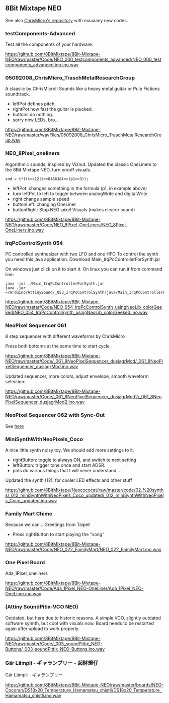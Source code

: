 ## 8Bit Mixtape NEO

See also [ChrisMicro's repository](https://github.com/ChrisMicro/AttinySound) with maaaany new codes.


### testComponents-Advanced

Test all the components of your hardware.

https://github.com/8BitMixtape/8Bit-Mixtape-NEO/raw/master/Code/NEO_000_testcomponents_advanced/NEO_000_testcomponents_advanced.ino.ino.wav

### 05092008_ChrisMicro_TraschMetalResearchGroup

A claasiic by ChrisMicro!! Sounds like a heavy metal guitar or Pulp Fictions soundtrack. 
* leftPot defines pitch, 
* rightPot how fast the guitar is plucked.  
* buttons do nothing. 
* sorry now LEDs, bro...

https://github.com/8BitMixtape/8Bit-Mixtape-NEO/raw/master/wavFiles/05092008_ChrisMicro_TraschMetalResearchGroup.wav


### NEO_8Pixel_oneliners

Algorithmic sounds, inspired by Viznut. Updated the classic OneLiners to the 8Bit Mixtape NEO, turn on/off visuals.

 `snd = t*((t>>12|t>>8)&63&t>>(p1>>3));`

* leftPot: changes something in the formula (p1, in example above)
* turn leftPot to left to toggle between analogWrite and digitalWrite
* right change sample speed
* buttonLeft: changing OneLiner
* buttonRight: Stop NEO-pixel Visuals (makes clearer sound)

https://github.com/8BitMixtape/8Bit-Mixtape-NEO/raw/master/Code/NEO_8Pixel-OneLiners/NEO_8Pixel-OneLiners.ino.wav

### IrqPcControlSynth 054

PC controlled synthesizer with two LFO and one HFO To control the synth you need this java application. Download Main_IrqPcControllerForSynth.jar

On windows just click on it to start it. On linux you can run it from command line:

```
java -jar ./Main_IrqPcControllerForSynth.jar
java -jar ~/Arduino/AttinySound/_053_IrqPcControlSynth/java/Main_IrqPcControllerForSynth.jar
```

https://github.com/8BitMixtape/8Bit-Mixtape-NEO/raw/master/Code/NEO_054_IrqPcControlSynth_usingNeoLib_colorGeeked/NEO_054_IrqPcControlSynth_usingNeoLib_colorGeeked.ino.wav

### NeoPixel Sequencer 061
8 step sequencer with different waveforms by ChrisMicro

Press both bottoms at the same time to start cycle.

https://github.com/8BitMixtape/8Bit-Mixtape-NEO/raw/master/Code/_061_8NeoPixelSequencer_dusjagrMod/_061_8NeoPixelSequencer_dusjagrMod.ino.wav

Updated sequencer, more colors, adjust envelope, smooth waveform selection:

https://github.com/8BitMixtape/8Bit-Mixtape-NEO/raw/master/Code/_061_8NeoPixelSequencer_dusjagrMod2/_061_8NeoPixelSequencer_dusjagrMod2.ino.wav

### NeoPixel Sequencer 062 with Sync-Out

See [here](/0_3-Sync_to_KORG_and_PO.md "here")

### MiniSynthWithNeoPixels_Coco
A nice little synth noisy toy. We should add more settings to it.

* rightButton: toggle to always ON, and switch to next setting
* leftButton: trigger tone once and start ADSR.
* pots do various things that I will never understand....

Updated the synth (12), for cooler LED effects and other stuff

https://github.com/8BitMixtape/Neocococat/raw/master/code/02.%20synths/_012_miniSynthWithNeoPixels_Coco_updated/_012_miniSynthWithNeoPixels_Coco_updated.ino.wav

### Family Mart Chime

Because we can... Greetings from Taipei!

* Press rightButton to start playing the "song"

https://github.com/8BitMixtape/8Bit-Mixtape-NEO/raw/master/Code/NEO_022_FamilyMart/NEO_022_FamilyMart.ino.wav

### One Pixel Board

Ada_1Pixel_oneliners

https://github.com/8BitMixtape/8Bit-Mixtape-NEO/raw/master/Code/Ada_1Pixel_NEO-OneLiner/Ada_1Pixel_NEO-OneLiner.ino.wav

### (Attiny SoundPitix-VCO NEO)

Outdated, but here due to historic reasons. A simple VCO, slightly outdated software syhnth, but cool with visuals now. Board needs to be restarted again after upload to work properly.

https://github.com/8BitMixtape/8Bit-Mixtape-NEO/raw/master/Code/_003_soundPittix_NEO-Buttons/_003_soundPittix_NEO-Buttons.ino.wav

### Gär Lämpli - ギャランプリー - 起酵燈仔

Gär Lämpli - ギャランプリー

https://github.com/8BitMixtape/8Bit-Mixtape-NEO/raw/master/boards/NEO-Coconut/DS18x20_Temperature_Hamamatsu_chistli/DS18x20_Temperature_Hamamatsu_chistli.ino.wav
